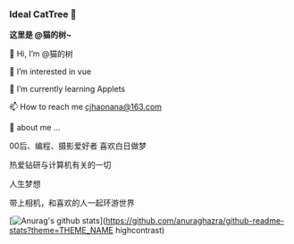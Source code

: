 ### Ideal CatTree 👋

**这里是 @猫的树~**

👋 Hi, I’m @猫的树

👀 I’m interested in vue

🌱 I’m currently learning Applets

📫 How to reach me cjhaonana@163.com

💬 about me ...

00后、编程、摄影爱好者 喜欢白日做梦

热爱钻研与计算机有关的一切

人生梦想

带上相机，和喜欢的人一起环游世界


[![Anurag's github stats](https://github-readme-stats.vercel.app/api?username=IdealCatTree)](https://github.com/anuraghazra/github-readme-stats?theme=THEME_NAME highcontrast)
